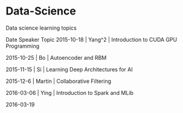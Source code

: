 # Data-Science
Data science learning topics

Date	    Speaker   	Topic
2015-10-18	| Yang^2	| Introduction to CUDA GPU Programming

2015-10-25	| Bo	| Autoencoder and RBM

2015-11-15	| Si | Learning Deep Architectures for AI

2015-12-6	| Martin	| Collaborative Filtering

2016-03-06	| Ying	| Introduction to Spark and MLib

2016-03-19



	
